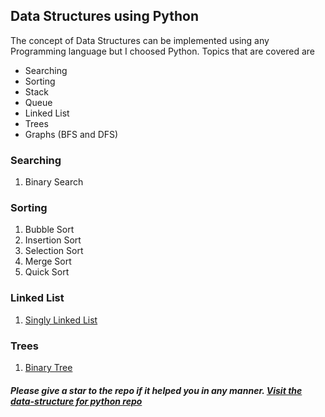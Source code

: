## Data Structures using Python

The concept of Data Structures can be implemented using any Programming language but I choosed Python. Topics that are covered are
- Searching
- Sorting
- Stack
- Queue
- Linked List
- Trees
- Graphs (BFS and DFS)

### Searching

1. Binary Search

### Sorting

1. Bubble Sort
2. Insertion Sort
3. Selection Sort
4. Merge Sort
5. Quick Sort

### Linked List

1. [Singly Linked List](https://github.com/Saurabh-Singh-00/data-structure/blob/master/linked_list/singly_linked_list.py)

### Trees

1. [Binary Tree](https://github.com/Saurabh-Singh-00/data-structure/blob/master/tree/binary_tree.py)


##### Please give a star to the repo if it helped you in any manner. [Visit the data-structure for python repo](https://github.com/Saurabh-Singh-00/data-structure)
